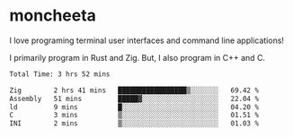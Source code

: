 # moncheeta

I love programing terminal user interfaces and command line applications!

I primarily program in Rust and Zig. But, I also program in C++ and C.

<!--START_SECTION:waka-->

```txt
Total Time: 3 hrs 52 mins

Zig        2 hrs 41 mins   █████████████████▒░░░░░░░   69.42 %
Assembly   51 mins         █████▓░░░░░░░░░░░░░░░░░░░   22.04 %
ld         9 mins          █░░░░░░░░░░░░░░░░░░░░░░░░   04.20 %
C          3 mins          ▒░░░░░░░░░░░░░░░░░░░░░░░░   01.51 %
INI        2 mins          ▒░░░░░░░░░░░░░░░░░░░░░░░░   01.03 %
```

<!--END_SECTION:waka-->
